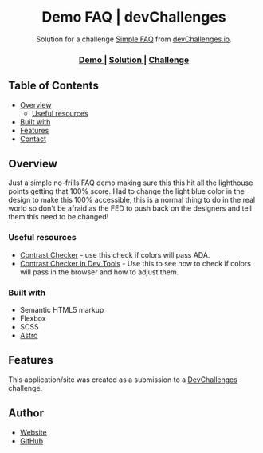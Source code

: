 <!-- Please update value in the {}  -->

<h1 align="center">Demo FAQ | devChallenges</h1>

<div align="center">
   Solution for a challenge <a href="https://devchallenges.io/challenge/simple-faq-challenge" target="_blank">Simple FAQ</a> from <a href="http://devchallenges.io" target="_blank">devChallenges.io</a>.
</div>

<div align="center">
  <h3>
    <a href="https://demo-faq.vercel.app/">
      Demo
    </a>
    <span> | </span>
    <a href="https://github.com/satrop/demo-faq">
      Solution
    </a>
    <span> | </span>
    <a href="https://devchallenges.io/challenge/simple-faq-challenge">
      Challenge
    </a>
  </h3>
</div>

<!-- TABLE OF CONTENTS -->

## Table of Contents

- [Overview](#overview)
  - [Useful resources](#useful-resources)
- [Built with](#built-with)
- [Features](#features)
- [Contact](#contact)

<!-- OVERVIEW -->

## Overview

Just a simple no-frills FAQ demo making sure this this hit all the lighthouse points getting that 100% score. Had to change the light blue color in the design to make this 100% accessible, this is a normal thing to do in the real world so don't be afraid as the FED to push back on the designers and tell them this need to be changed!

### Useful resources

- [Contrast Checker](https://webaim.org/resources/contrastchecker/) - use this check if colors will pass ADA.
- [Contrast Checker in Dev Tools](https://webaim.org/articles/contrast/devtools#:~:text=To%20evaluate%20contrast%20using%20Chrome,find%20colors%20and%20test%20contrast.) - Use this to see how to check if colors will pass in the browser and how to adjust them.

### Built with

- Semantic HTML5 markup
- Flexbox
- SCSS
- [Astro](https://astro.build/)

## Features

<!-- List the features of your application or follow the template. Don't share the figma file here :) -->

This application/site was created as a submission to a [DevChallenges](https://devchallenges.io/challenges-dashboard) challenge.

## Author

- [Website](https://satrop.github.io/portfolio/)
- [GitHub](https://github.com/satrop)
